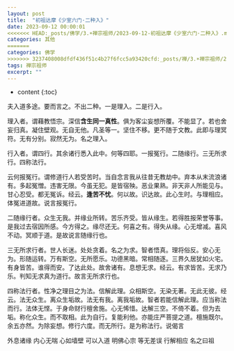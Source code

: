 ```yaml
---
layout: post
title:  "初祖达摩《少室六门·二种入》"
date: 2023-09-12 00:00:01
<<<<<<< HEAD:_posts/佛学/3.☀️禅宗祖师/2023-09-12-初祖达摩《少室六门·二种入》.md
categories: 其他
=======
categories: 佛学
>>>>>>> 3237408008dfdf436f51c4b27f6fcc5a93420cfd:_posts/禅/3.☀️禅宗祖师/2023-09-12-初祖达摩《少室六门·二种入》.md
tags: 禅宗祖师
excerpt: ""
---
```


* content
{:toc}

夫入道多途。要而言之。不出二种。一是理入。二是行入。

理入者。谓藉教悟宗。深信**含生同一真性**。俱为客尘妄想所覆。不能显了。若也舍妄归真。凝住壁观。无自无他。凡圣等一。坚住不移。更不随于文教。此即与理冥符。无有分别。寂然无为。名之理入。

行入者。谓四行。其余诸行悉入此中。何等四耶。一报冤行。二随缘行。三无所求行。四称法行。

云何报冤行。谓修道行人若受苦时。当自念言我从往昔无教劫中。弃本从末流浪诸有。多起冤憎。违害无限。今虽无犯。是皆宿殃。恶业果熟。非天非人所能见与。甘心忍受。都无冤诉。经云。**逢苦不忧**。何以故。识达故。此心生时。与理相应。体冤进道故。说言报冤行。

二随缘行者。众生无我。并缘业所转。苦乐齐受。皆从缘生。若得胜报荣誉等事。是我过去宿因所感。今方得之。缘尽还无。何喜之有。得失从缘。心无增减。喜风不动。冥顺于道。是故说言随缘行也。

三无所求行者。世人长迷。处处贪着。名之为求。智者悟真。理将俗反。安心无为。形随运转。万有斯空。无所愿乐。功德黑暗。常相随逐。三界久居犹如火宅。有身皆苦。谁得而安。了达此处。故舍诸有。息想无求。经云。有求皆苦。无求乃乐。判知无求真为道行。故言无所求行也。

四称法行者。性净之理目之为法。信解此理。众相斯空。无染无著。无此无彼。经云。法无众生。离众生垢故。法无有我。离我垢故。智者若能信解此理。应当称法而行。法体无悭。于身命财行檀舍施。心无悕惜。达解三空。不倚不着。但为去垢。称化众生。而不取相。此为自行。复能利他。亦能庄严菩提之道。檀施既尔。余五亦然。为除妄想。修行六度。而无所行。是为称法行。说偈言

外息诸缘 内心无喘 心如墙壁 可以入道
明佛心宗 等无差误 行解相应 名之曰祖　




























